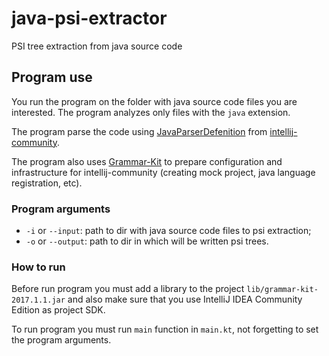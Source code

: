 # java-psi-extractor

PSI tree extraction from java source code

## Program use

You run the program on the folder with java source code files you are interested. The program analyzes only files with the `java` extension.

The program parse the code using [JavaParserDefenition](https://github.com/JetBrains/intellij-community/blob/master/java/java-psi-impl/src/com/intellij/lang/java/JavaParserDefinition.java) from [intellij-community](https://github.com/JetBrains/intellij-community).

The program also uses [Grammar-Kit](https://github.com/JetBrains/Grammar-Kit) to prepare configuration and infrastructure for intellij-community (creating mock project, java language registration, etc).

### Program arguments

* `-i` or `--input`: path to dir with java source code files to psi extraction;
* `-o` or `--output`: path to dir in which will be written psi trees.

### How to run

Before run program you must add a library to the project `lib/grammar-kit-2017.1.1.jar` and also make sure that you use IntelliJ IDEA Community Edition as project SDK.

To run program you must run `main` function in `main.kt`, not forgetting to set the program arguments.
